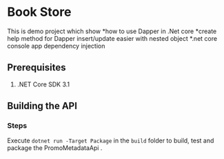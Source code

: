 # Book Store

This is demo project which show 
*how to use Dapper in .Net core
*create help method for Dapper insert/update easier with nested object
*.net core console app dependency injection
## Prerequisites

1. .NET Core SDK 3.1

## Building the API

### Steps

Execute `dotnet run -Target Package` in the `build` folder to build, test and package the PromoMetadataApi .
